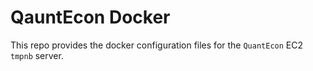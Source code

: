 # QauntEcon Docker
This repo provides the docker configuration files for the ``QuantEcon`` EC2 ``tmpnb`` server. 




